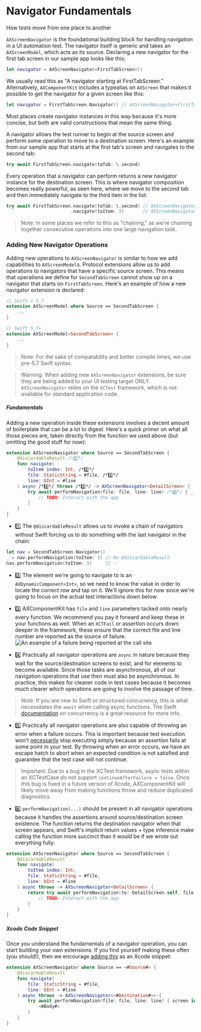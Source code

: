 # Navigator Fundamentals
How tests move from one place to another

``AXScreenNavigator`` is the foundational building block for handling navigation in a UI automation test. The navigator itself is generic and takes an `AXScreenModel`, which acts as its source. Declaring a new navigator for the first tab screen in our sample app looks like this:
```swift
let navigator = AXScreenNavigator<FirstTabScreen>()
```

We usually read this as "A navigator starting at FirstTabScreen." Alternatively, `AXComponentKit` includes a typealias on `AXScreen` that makes it possible to get the navigator for a given screen like this:
```swift
let navigator = FirstTabScreen.Navigator() // AXScreenNavigator<FirstTabScreen>
```
Most places create navigator instances in this way because it's more concise, but both are valid constructions that mean the same thing.

A navigator allows the test runner to begin at the source screen and perform some operation to move to a destination screen. Here's an example from our sample app that starts at the first tab's screen and navigates to the second tab:
```swift
try await FirstTabScreen.navigate(toTab: \.second)
```

Every operation that a navigator can perform returns a new navigator instance for the destination screen. This is where navigator composition becomes really powerful, as seen here, where we move to the second tab and then immediately navigate to the third item in the list:

```swift
try await FirstTabScreen.navigate(toTab: \.second) // AXScreenNavigator<SecondTabScreen>
                        .navigate(toItem: 3)       // AXScreenNavigator<DetailScreen>
```

> Note: In some places we refer to this as "chaining," as we're chaining together consecutive operations into one large navigation task.

### Adding New Navigator Operations

Adding new operations to ``AXScreenNavigator`` is similar to how we add capabilities to `AXScreenModel`s. Protocol extensions allow us to add operations to navigators that have a specific source screen. This means that operations we define for `SecondTabScreen` cannot show up on a navigator that starts on `FirstTabScreen`. Here's an example of how a new navigator extension is declared:

```swift
// Swift < 5.7
extension AXScreenModel where Source == SecondTabScreen {
    ...
}

// Swift 5.7+
extension AXScreenModel<SecondTabScreen> {
    ...
}
```
> Note: For the sake of compatability and better compile times, we use pre-5.7 Swift syntax.

> Warning: When adding new `AXScreenNavigator` extensions, be sure they are being added to your UI testing target ONLY. `AXScreenNavigator` relies on the `XCTest` framework, which is not available for standard application code.

##### Fundamentals

Adding a new operation inside these extensions involves a decent amount of boilerplate that can be a lot to digest. Here's a quick primer on what all those pieces are, taken directly from the function we used above (but omitting the good stuff for now):

```swift
extension AXScreenNavigator where Source == SecondTabScreen {
    @discardableResult /*1️⃣*/                                                 
    func navigate(
        toItem index: Int, /*2️⃣*/                                             
        file: StaticString = #file, /*3️⃣*/                                    
        line: UInt = #line
    ) async /*4️⃣*/ throws /*5️⃣*/ -> AXScreenNavigator<DetailScreen> {                  
        try await performNavigation(file: file, line: line) /*6️⃣*/ { _ in  
            // TODO: Interact with the app
        }
    }
}
```

- 1️⃣ The `@discardableResult` allows us to invoke a chain of navigators without Swift forcing us to do something with the last navigator in the chain: 
```swift
let nav = SecondTabScreen.Navigator()
_ = nav.performNavigation(toItem: 3) // No @discardableResult
nav.performNavigation(toItem: 3)     // ✅
```

- 2️⃣ The element we're going to navigate to is an `AXDynamicComponent<Int>`, so we need to know the value in order to locate the correct row and tap on it. We'll ignore this for now since we're going to focus on the actual test interactions down below.

- 3️⃣ AXComponentKit has `file` and `line` parameters tacked onto nearly every function. We recommend you pay it forward and keep these in your functions as well. When an `XCTFail` or assertion occurs down deeper in the framework, these ensure that the correct file and line number are reported as the source of failure. 
    ![An example of a failure being reported at the call site](failure.png)

- 4️⃣ Practically all navigator operations are `async` in nature because they wait for the source/destination screens to exist, and for elements to become available. Since those tasks are asynchronous, all of our navigation operations that use then must also be asynchronous. In practice, this makes for cleaner code in test cases because it becomes much clearer _which_ operations are going to involve the passage of time.

> Note: If you are new to Swift or structured concurrency, this is what necessitates the `await` when calling async functions. The Swift [documentation](https://docs.swift.org/swift-book/LanguageGuide/Concurrency.html) on concurrency is a great resource for more info.

- 5️⃣ Practically all navigator operations are also capable of throwing an error when a failure occurs. This is important because test execution won't [necessarily](https://developer.apple.com/documentation/xctest/xctestcase/1496260-continueafterfailure) stop executing simply because an assertion fails at some point in your test. By throwing when an error occurs, we have an escape hatch to abort when an expected condition is not satisfied and guarantee that the test case will not continue.

> Important: Due to a bug in the XCTest framework, async tests within an XCTestCase do not support `continueAfterFailure = false`. Once this bug is fixed in a future version of Xcode, AXComponentKit will likely move away from making functions throw and reduce duplicated diagnostics.


- 6️⃣ `performNavigation(...)` should be present in all navigator operations because it handles the assertions around source/destination screen existence. The function returns the destination navigator when that screen appears, and Swift's implicit return values + type inference make calling the function more succinct than it would be if we wrote out everything fully:
```swift
extension AXScreenNavigator where Source == SecondTabScreen {
    @discardableResult
    func navigate(
        toItem index: Int,
        file: StaticString = #file,
        line: UInt = #line
    ) async throws -> AXScreenNavigator<DetailScreen> {
        return try await performNavigation(to: DetailScreen.self, file: file, line: line) { _ in
            // TODO: Interact with the app
        }
    }
}
```


##### Xcode Code Snippet

Once you understand the fundamentals of a navigator operation, you can start building your own extensions. If you find yourself making these often (you should!), then we encourage [adding this](https://sarunw.com/posts/how-to-create-code-snippets-in-xcode/) as an Xcode snippet:
```swift
extension AXScreenNavigator where Source == <#Source#> {
    @discardableResult
    func navigate(
        file: StaticString = #file,
        line: UInt = #line
    ) async throws -> AXScreenNavigator<<#Destination#>> {
        try await performNavigation(file: file, line: line) { screen in
            <#Body#>
        }
    }
}
```
